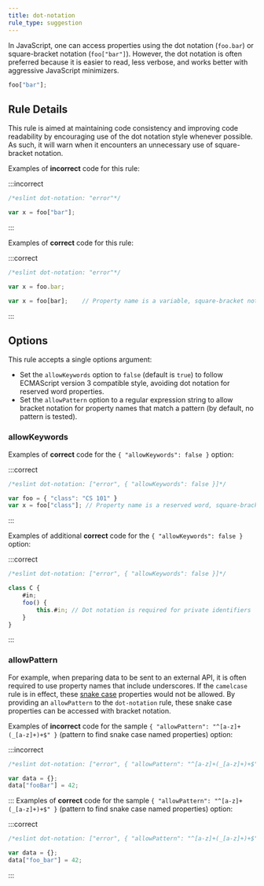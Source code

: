 ```yaml
---
title: dot-notation
rule_type: suggestion
---
```




In JavaScript, one can access properties using the dot notation (`foo.bar`) or square-bracket notation (`foo["bar"]`). However, the dot notation is often preferred because it is easier to read, less verbose, and works better with aggressive JavaScript minimizers.

```js
foo["bar"];
```

## Rule Details

This rule is aimed at maintaining code consistency and improving code readability by encouraging use of the dot notation style whenever possible. As such, it will warn when it encounters an unnecessary use of square-bracket notation.

Examples of **incorrect** code for this rule:

:::incorrect

```js
/*eslint dot-notation: "error"*/

var x = foo["bar"];
```

:::

Examples of **correct** code for this rule:

:::correct

```js
/*eslint dot-notation: "error"*/

var x = foo.bar;

var x = foo[bar];    // Property name is a variable, square-bracket notation required
```

:::

## Options

This rule accepts a single options argument:

* Set the `allowKeywords` option to `false` (default is `true`) to follow ECMAScript version 3 compatible style, avoiding dot notation for reserved word properties.
* Set the `allowPattern` option to a regular expression string to allow bracket notation for property names that match a pattern (by default, no pattern is tested).

### allowKeywords

Examples of **correct** code for the `{ "allowKeywords": false }` option:

:::correct

```js
/*eslint dot-notation: ["error", { "allowKeywords": false }]*/

var foo = { "class": "CS 101" }
var x = foo["class"]; // Property name is a reserved word, square-bracket notation required
```

:::

Examples of additional **correct** code for the `{ "allowKeywords": false }` option:

:::correct

```js
/*eslint dot-notation: ["error", { "allowKeywords": false }]*/

class C {
    #in;
    foo() {
        this.#in; // Dot notation is required for private identifiers
    }
}
```

:::

### allowPattern

For example, when preparing data to be sent to an external API, it is often required to use property names that include underscores.  If the `camelcase` rule is in effect, these [snake case](https://en.wikipedia.org/wiki/Snake_case) properties would not be allowed.  By providing an `allowPattern` to the `dot-notation` rule, these snake case properties can be accessed with bracket notation.

Examples of **incorrect** code for the sample `{ "allowPattern": "^[a-z]+(_[a-z]+)+$" }` (pattern to find snake case named properties) option:

:::incorrect

```js
/*eslint dot-notation: ["error", { "allowPattern": "^[a-z]+(_[a-z]+)+$" }]*/

var data = {};
data["fooBar"] = 42;
```

:::
Examples of **correct** code for the sample `{ "allowPattern": "^[a-z]+(_[a-z]+)+$" }` (pattern to find snake case named properties) option:

:::correct

```js
/*eslint dot-notation: ["error", { "allowPattern": "^[a-z]+(_[a-z]+)+$" }]*/

var data = {};
data["foo_bar"] = 42;
```

:::
